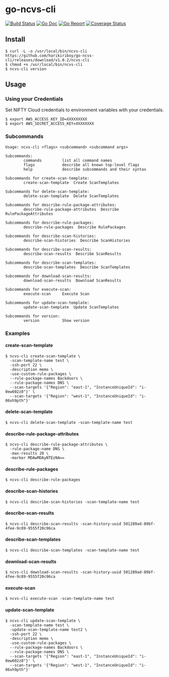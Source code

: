 # go-ncvs-cli

[![Build Status](https://travis-ci.org/harikiriboy/go-ncvs-cli.svg?branch=master)](https://travis-ci.org/harikiriboy/go-ncvs-cli)
[![Go Doc](https://godoc.org/github.com/harikiriboy/go-ncvs-cli?status.svg)](http://godoc.org/github.com/harikiriboy/go-ncvs-cli)
[![Go Report](https://goreportcard.com/badge/github.com/harikiriboy/go-ncvs-cli)](https://goreportcard.com/report/github.com/harikiriboy/go-ncvs-cli)
[![Coverage Status](https://coveralls.io/repos/github/harikiriboy/go-ncvs-cli/badge.svg?branch=master)](https://coveralls.io/github/harikiriboy/go-ncvs-cli?branch=master)

## Install

```
$ curl -L -o /usr/local/bin/ncvs-cli https://github.com/harikiriboy/go-ncvs-cli/releases/download/v1.0.2/ncvs-cli
$ chmod +x /usr/local/bin/ncvs-cli
$ ncvs-cli version
```

## Usage

### Using your Credentials

Set NIFTY Cloud credentials to environment variables with your credentials. 

```
$ export AWS_ACCESS_KEY_ID=XXXXXXXXX
$ export AWS_SECRET_ACCESS_KEY=XXXXXXXX
```

### Subcommands

```
Usage: ncvs-cli <flags> <subcommand> <subcommand args>

Subcommands:
        commands         list all command names
        flags            describe all known top-level flags
        help             describe subcommands and their syntax

Subcommands for create-scan-template:
        create-scan-template  Create ScanTemplates

Subcommands for delete-scan-template:
        delete-scan-template  Delete ScanTemplates

Subcommands for describe-rule-package-attributes:
        describe-rule-package-attributes  Describe RulePackageAttributes

Subcommands for describe-rule-packages:
        describe-rule-packages  Describe RulePackages

Subcommands for describe-scan-histories:
        describe-scan-histories  Describe ScanHistories

Subcommands for describe-scan-results:
        describe-scan-results  Describe ScanResults

Subcommands for describe-scan-templates:
        describe-scan-templates  Describe ScanTemplates

Subcommands for download-scan-results:
        download-scan-results  Download ScanResults

Subcommands for execute-scan:
        execute-scan     Execute Scan

Subcommands for update-scan-template:
        update-scan-template  Update ScanTemplates

Subcommands for version:
        version          Show version
```

### Examples

#### create-scan-template

```
$ ncvs-cli create-scan-template \
  -scan-template-name test \
  -ssh-port 22 \
  -description memo \
  -use-custom-rule-packages \
  --rule-package-names Backdoors \
  --rule-package-names DNS \
  --scan-targets '{"Region": "east-1", "InstanceUniqueId": "i-0ew602z8"}' \
  --scan-targets '{"Region": "west-1", "InstanceUniqueId": "i-06xh9pth"}'
```

#### delete-scan-template

```
$ ncvs-cli delete-scan-template -scan-template-name test
```

#### describe-rule-package-attributes

```
$ ncvs-cli describe-rule-package-attributes \
  -rule-package-name DNS \
  -max-results 20 \
  -marker MDAwMDAyNTEzNA==
```

#### describe-rule-packages

```
$ ncvs-cli describe-rule-packages
```

#### describe-scan-histories

```
$ ncvs-cli describe-scan-histories -scan-template-name test
```

#### describe-scan-results

```
$ ncvs-cli describe-scan-results -scan-history-uuid 501289ad-89bf-4fee-9c89-9555f20c96ca
```

#### describe-scan-templates

```
$ ncvs-cli describe-scan-templates -scan-template-name test
```

#### download-scan-results

```
$ ncvs-cli download-scan-results -scan-history-uuid 501289ad-89bf-4fee-9c89-9555f20c96ca
```

#### execute-scan

```
$ ncvs-cli execute-scan -scan-template-name test
```

#### update-scan-template

```
$ ncvs-cli update-scan-template \
  -scan-template-name test \
  -update-scan-template-name test2 \
  -ssh-port 22 \
  -description memo \
  -use-custom-rule-packages \
  --rule-package-names Backdoors \
  --rule-package-names DNS \
  --scan-targets '{"Region": "east-1", "InstanceUniqueId": "i-0ew602z8"}' \
  --scan-targets '{"Region": "west-1", "InstanceUniqueId": "i-06xh9pth"}'
```
